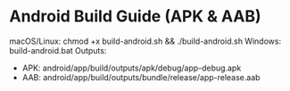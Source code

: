 # Android Build Guide (APK & AAB)
macOS/Linux:
  chmod +x build-android.sh && ./build-android.sh
Windows:
  build-android.bat
Outputs:
  - APK: android/app/build/outputs/apk/debug/app-debug.apk
  - AAB: android/app/build/outputs/bundle/release/app-release.aab

